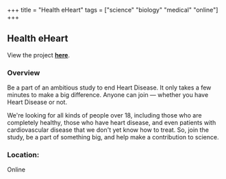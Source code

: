 +++
title = "Health eHeart"
tags = ["science" "biology" "medical" "online"]
+++

## Health eHeart

View the project [**here**](https://www.health-eheartstudy.org/?rfk=bc072bb6d137c540ad5fc9f03914b9021400889914).

### Overview

Be a part of an ambitious study to end Heart Disease. It only takes a few minutes to make a big difference. Anyone can join — whether you have Heart Disease or not.

We're looking for all kinds of people over 18, including those who are completely healthy, those who have heart disease, and even patients with cardiovascular disease that we don't yet know how to treat. So, join the study, be a part of something big, and help make a contribution to science.

### Location:
Online

